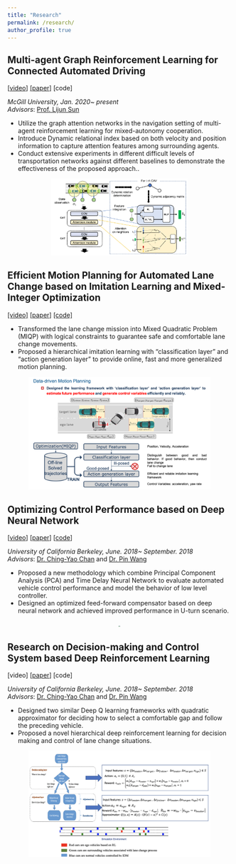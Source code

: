 ```yaml
---
title: "Research"
permalink: /research/
author_profile: true
---
```




## Multi-agent Graph Reinforcement Learning for Connected Automated Driving 
[[video](https://www.youtube.com/watch?v=rL95dglox2c&t=158s)] [[paper]](https://arxiv.org/abs/2007.02794) [code]

*McGill University, Jan. 2020~ present*  
*Advisors*: [Prof. Lijun Sun](https://lijunsun.github.io/) 
*  Utilize the graph attention networks in the navigation setting of multi-agent reinforcement learning for mixed-autonomy cooperation.
*  Introduce Dynamic relational index based on both velocity and position information to capture attention features among surrounding agents.
*  Conduct extensive experiments in different difficult levels of transportation networks against different baselines to demonstrate the effectiveness of the proposed approach..

<center> <img src="https://github.com/SHITIANYU-hue/SHITIANYU-hue.github.io/blob/master/files/cavg.jpg?raw=true" style="zoom:30%" /> </center>

## Efficient Motion Planning for Automated Lane Change based on Imitation Learning and Mixed-Integer Optimization
[[video]](https://youtu.be/FQFk3FOT1Vs) [[paper](https://arxiv.org/abs/1904.08784)] [[code]](https://github.com/SHITIANYU-hue/Efficient-motion-planning)

* Transformed the lane change mission into Mixed Quadratic Problem (MIQP) with logical constraints to guarantee safe and comfortable lane change movements. 
* Proposed a hierarchical imitation learning with “classification layer” and “action generation layer” to provide online, fast and more generalized motion planning. 

<center> <img src="https://github.com/SHITIANYU-hue/SHITIANYU-hue.github.io/blob/master/files/data-drivenplanning.png" style="zoom:40%" /> </center>

## Optimizing Control Performance based on Deep Neural Network 
[[video](https://www.youtube.com/watch?v=YOHQaaQjuyI)] [[paper](https://arxiv.org/pdf/1901.11212.pdf)] [[code](https://github.com/SHITIANYU-hue/Data-driven-control)]

*University of California Berkeley, June. 2018~ September. 2018*  
*Advisors*: [Dr. Ching-Yao Chan](https://path.berkeley.edu/ching-yao-chan) and [Dr. Pin Wang](https://path.berkeley.edu/pin-wang)  
* Proposed a new methodology which combine Principal Component Analysis (PCA) and Time Delay Neural Network to evaluate automated vehicle control performance and model the behavior of low level controller.
* Designed an optimized feed-forward compensator based on deep neural network and achieved improved performance in U-turn scenario. 

<center> <img src="https://github.com/SHITIANYU-hue/SHITIANYU-hue.github.io/blob/master/files/control.png?raw=true" style="zoom:20%" /> </center>

## Research on Decision-making and Control System based Deep Reinforcement Learning
[video] [[paper](https://ieeexplore.ieee.org/abstract/document/8917392)] [code]

*University of California Berkeley, June. 2018~ September. 2018*  
*Advisors*: [Dr. Ching-Yao Chan](https://path.berkeley.edu/ching-yao-chan) and [Dr. Pin Wang](https://path.berkeley.edu/pin-wang)  
* Designed two similar Deep Q learning frameworks with quadratic approximator for deciding how to select a comfortable gap and follow the preceding vehicle. 
* Proposed a novel hierarchical deep reinforcement learning for decision making and control of lane change situations.

<center> <img src="https://github.com/SHITIANYU-hue/SHITIANYU-hue.github.io/blob/master/files/lanechange.png?raw=true" style="zoom:40%" /> </center>
